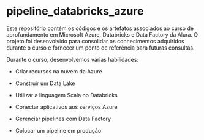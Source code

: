 # pipeline_databricks_azure

Este repositório contém os códigos e os artefatos associados ao curso de aprofundamento em Microsoft Azure, Databricks e Data Factory da Alura. O projeto foi desenvolvido para consolidar os conhecimentos adquiridos durante o curso e fornecer um ponto de referência para futuras consultas.


Durante o curso, desenvolvemos várias habilidades:
<ul>
<li>
  
Criar recursos na nuvem da Azure
</li>
<li>
  
Construir um Data Lake
</li>
<li>
  
Utilizar a linguagem Scala no Databricks
</li>
<li>
  
Conectar aplicativos aos serviços Azure
</li>
<li>
  
Gerenciar pipelines com Data Factory
</li>
<li>
  
Colocar um pipeline em produção
</li>
  
</ul>

